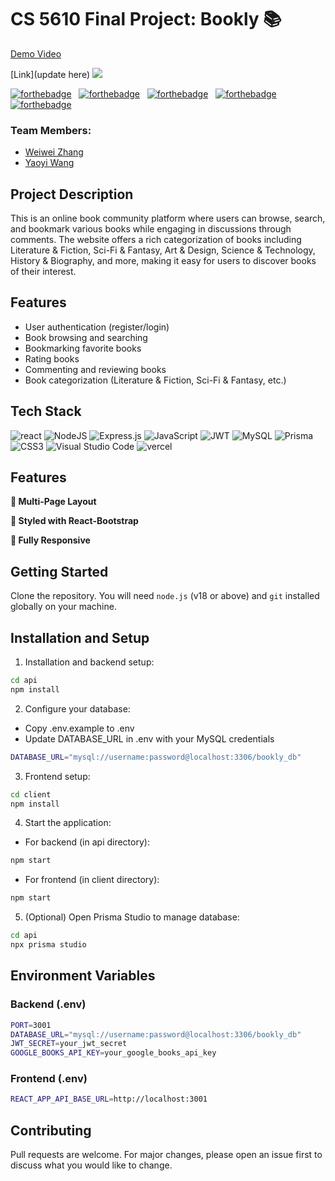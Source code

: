 # CS 5610 Final Project: Bookly 📚
[Demo Video](https://www.youtube.com/watch?v=uZTijQpb6hA)

[Link](update here)
<img src="./client/src/assets/bookly.png">

[![forthebadge](https://forthebadge.com/images/badges/uses-html.svg)](https://forthebadge.com) &nbsp;
[![forthebadge](https://forthebadge.com/images/badges/uses-css.svg)](https://forthebadge.com) &nbsp;
[![forthebadge](https://forthebadge.com/images/badges/made-with-javascript.svg)](https://forthebadge.com) &nbsp;
[![forthebadge](https://forthebadge.com/images/badges/made-with-react.svg)](https://forthebadge.com)
[![forthebadge](https://forthebadge.com/images/badges/built-with-love.svg)](https://forthebadge.com) &nbsp;

### Team Members:
- [Weiwei Zhang](https://github.com/weiwz01)
- [Yaoyi Wang](https://github.com/YaoyiW27)

## Project Description
This is an online book community platform where users can browse, search, and bookmark various books while engaging in discussions through comments. The website offers a rich categorization of books including Literature & Fiction, Sci-Fi & Fantasy, Art & Design, Science & Technology, History & Biography, and more, making it easy for users to discover books of their interest.

## Features
- User authentication (register/login)
- Book browsing and searching
- Bookmarking favorite books
- Rating books
- Commenting and reviewing books
- Book categorization (Literature & Fiction, Sci-Fi & Fantasy, etc.)

## Tech Stack
![react](https://img.shields.io/badge/React-20232A?style=for-the-badge&logo=react&logoColor=61DAFB)
![NodeJS](https://img.shields.io/badge/node.js-6DA55F?style=for-the-badge&logo=node.js&logoColor=white)
![Express.js](https://img.shields.io/badge/express.js-%23404d59.svg?style=for-the-badge&logo=express&logoColor=%2361DAFB)
![JavaScript](https://img.shields.io/badge/javascript-%23323330.svg?style=for-the-badge&logo=javascript&logoColor=%23F7DF1E)
![JWT](https://img.shields.io/badge/JWT-black?style=plastic&logo=JSON%20web%20tokens)
![MySQL](https://img.shields.io/badge/MySQL-4479A1?style=for-the-badge&logo=mysql&logoColor=white)
![Prisma](https://img.shields.io/badge/Prisma-3982CE?style=for-the-badge&logo=Prisma&logoColor=white)
![CSS3](https://img.shields.io/badge/css3-%231572B6.svg?style=for-the-badge&logo=css3&logoColor=white)
![Visual Studio Code](https://img.shields.io/badge/Visual%20Studio%20Code-0078d7.svg?style=for-the-badge&logo=visual-studio-code&logoColor=white)
![vercel](https://img.shields.io/badge/Vercel-20232A?style=for-the-badge&logo=vercel&logoColor=61DAFB)

## Features

**📖 Multi-Page Layout**

**🎨 Styled with React-Bootstrap**

**📱 Fully Responsive**

## Getting Started
Clone the repository. You will need `node.js` (v18 or above) and `git` installed globally on your machine.

## Installation and Setup
1. Installation and backend setup:
```bash
cd api
npm install
```
2. Configure your database:
- Copy .env.example to .env
- Update DATABASE_URL in .env with your MySQL credentials
```bash
DATABASE_URL="mysql://username:password@localhost:3306/bookly_db"
```
3. Frontend setup:
```bash
cd client
npm install
```
4. Start the application:
- For backend (in api directory):
```bash
npm start
```
- For frontend (in client directory):
```bash
npm start
```
5. (Optional) Open Prisma Studio to manage database:
```bash
cd api
npx prisma studio
```

## Environment Variables
### Backend (.env)
```bash
PORT=3001
DATABASE_URL="mysql://username:password@localhost:3306/bookly_db"
JWT_SECRET=your_jwt_secret
GOOGLE_BOOKS_API_KEY=your_google_books_api_key
```

### Frontend (.env)
```bash
REACT_APP_API_BASE_URL=http://localhost:3001
```

## Contributing
Pull requests are welcome. For major changes, please open an issue first to discuss what you would like to change.